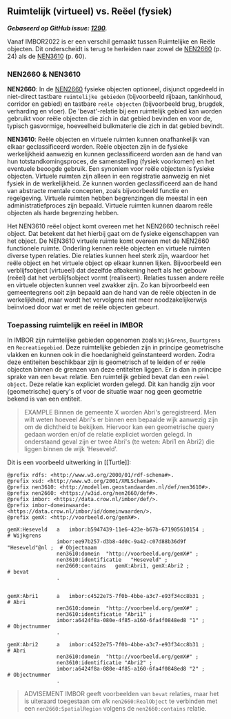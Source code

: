 ## Ruimtelijk (virtueel) vs. Reëel (fysiek)

***Gebaseerd op GitHub issue: [1290](https://github.com/Stichting-CROW/imbor/issues/1290).***

Vanaf IMBOR2022 is er een verschil gemaakt tussen Ruimtelijke en Reële objecten. Dit onderscheidt is terug te herleiden naar zowel de [NEN2660][nen2660:2022] (p. 24) als de [NEN3610][nen3610:2022] (p. 60). 

### NEN2660 & NEN3610

**NEN2660**:
In de [NEN2660][nen2660:2022] fysieke objecten optioneel, disjunct opgedeeld in niet-direct tastbare `ruimtelijke gebieden` (bijvoorbeeld rijbaan, tankinhoud, corridor en gebied) en tastbare `reële objecten` (bijvoorbeeld brug, brugdek, verharding en vloer). De 'bevat'-relatie bij een ruimtelijk gebied kan worden gebruikt voor reële objecten die zich in dat gebied bevinden en voor de, typisch gasvormige, hoeveelheid bulkmaterie die zich in dat gebied bevindt.

**NEN3610**:
Reële objecten en virtuele ruimten kunnen onafhankelijk van elkaar geclassificeerd worden. Reële objecten zijn in de fysieke werkelijkheid aanwezig en kunnen geclassificeerd worden aan de hand van hun totstandkomingsproces, de samenstelling (fysiek voorkomen) en het eventuele beoogde gebruik. Een synoniem voor reële objecten is fysieke objecten. Virtuele ruimten zijn alleen in een registratie aanwezig en niet fysiek in de werkelijkheid. Ze kunnen worden geclassificeerd aan de hand van
abstracte mentale concepten, zoals bijvoorbeeld functie en regelgeving. Virtuele ruimten hebben begrenzingen die meestal in een administratiefproces zijn bepaald. Virtuele ruimten kunnen daarom reële objecten als harde begrenzing hebben. 

Het NEN3610 reëel object komt overeen met het NEN2660 technisch reëel object. Dat betekent dat het hierbij gaat om de fysieke eigenschappen van het object. De NEN3610 virtuele ruimte komt overeen met de NEN2660 functionele ruimte. Onderling kennen reële objecten en virtuele ruimten diverse typen relaties. Die relaties kunnen heel sterk zijn, waardoor het reële object en het virtuele object op elkaar kunnen lijken. Bijvoorbeeld een verblijfsobject (virtueel) dat dezelfde afbakening heeft als het gebouw (reëel) dat het verblijfsobject vormt (realiseert). Relaties tussen andere reële en virtuele objecten kunnen veel zwakker zijn. Zo kan bijvoorbeeld een gemeentegrens ooit zijn bepaald aan de hand van de reële objecten in de werkelijkheid, maar wordt het vervolgens niet meer noodzakelijkerwijs beïnvloed door wat er met de reële objecten gebeurt.

### Toepassing ruimtelijk en reëel in IMBOR
In IMBOR zijn ruimtelijke gebieden opgenomen zoals `WijkGrens`, `Buurtgrens` en `Recreatiegebied`. Deze ruimtelijke gebieden zijn in principe geometrische vlakken en kunnen ook in die hoedanigheid geïnstanteerd worden. Zodra deze entiteiten beschikbaar zijn is geometrisch af te leiden of er reële objecten binnen de grenzen van deze entiteiten liggen. Er is dan in principe sprake van een `bevat` relatie. Een ruimtelijk gebied bevat dan een `reëel object`. Deze relatie kan expliciet worden gelegd. Dit kan handig zijn voor (geometrische) query's of voor de situatie waar nog geen geometrie bekend is van een entiteit. 

>EXAMPLE
>Binnen de gemeente X worden Abri's geregistreerd. Men wilt weten hoeveel Abri's er binnen een bepaalde wijk aanwezig zijn om de dichtheid te bekijken. Hiervoor kan een geometrische query gedaan worden en/of de relatie expliciet worden gelegd. In onderstaand geval zijn er twee Abri's (te weten: Abri1 en Abri2) die liggen binnen de wijk 'Heseveld'. 

Dit is een voorbeeld uitwerking in [[Turtle]]:

```turtle
@prefix rdfs: <http://www.w3.org/2000/01/rdf-schema#>.
@prefix xsd: <http://www.w3.org/2001/XMLSchema#>.
@prefix nen3610: <http://modellen.geostandaarden.nl/def/nen3610#>.
@prefix nen2660: <https://w3id.org/nen2660/def#>.
@prefix imbor: <https://data.crow.nl/imbor/def/>.
@prefix imbor-domeinwaarde: <https://data.crow.nl/imbor/id/domeinwaarden/>.
@prefix gemX: <http://voorbeeld.org/gemX#>.

gemX:Heseveld   a   imbor:b5947439-11e6-423e-b67b-671905610154 ;            # Wijkgrens
                imbor:ee97b257-d3b8-4d0c-9a42-c07d88b36d9f "Heseveld"@nl ;  # Objectnaam
                nen3610:domein  "http://voorbeeld.org/gemX#" ;              
                nen3610:identificatie   "Heseveld" ;
                nen2660:contains   gemX:Abri1, gemX:Abri2 ;                 # bevat 
                .


gemX:Abri1      a   imbor:c4522e75-7f0b-4bbe-a3c7-e93f34cc8b31 ;            # Abri
                nen3610:domein  "http://voorbeeld.org/gemX#" ;
                nen3610:identificatie "Abri1" ;
                imbor:a6424f8a-080e-4f85-a160-6fa4f0848ed8 "1" ;            # Objectnummer
                .

gemX:Abri2      a   imbor:c4522e75-7f0b-4bbe-a3c7-e93f34cc8b31 ;            # Abri
                nen3610:domein  "http://voorbeeld.org/gemX#" ;
                nen3610:identificatie "Abri2" ;
                imbor:a6424f8a-080e-4f85-a160-6fa4f0848ed8 "2" ;            # Objectnummer
                .

```

>ADVISEMENT
>IMBOR geeft voorbeelden van `bevat` relaties, maar het is uiteraard toegestaan om *elk* `nen2660:RealObject` te verbinden met een `nen2660:SpatialRegion` volgens de `nen2660:contains` relatie.



[nen3610:2022]: https://www.nen.nl/nen-3610-2022-nl-296137
[nen2660:2022]: https://www.nen.nl/nen-2660-2-2022-nl-291667